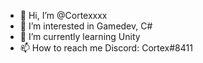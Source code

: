 - 👋 Hi, I’m @Cortexxxx
- 👀 I’m interested in Gamedev, C#
- 🌱 I’m currently learning Unity
- 📫 How to reach me Discord: Cortex#8411

<!---
Cortexxxx/Cortexxxx is a ✨ special ✨ repository because its `README.md` (this file) appears on your GitHub profile.
You can click the Preview link to take a look at your changes.
--->
